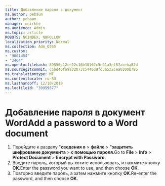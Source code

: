 ```yaml
---
title: Добавление пароля в документ
ms.author: pebaum
author: pebaum
manager: mnirkhe
ms.audience: Admin
ms.topic: article
ROBOTS: NOINDEX, NOFOLLOW
localization_priority: Normal
ms.collection: Adm_O365
ms.custom:
- "9001454"
- "3464"
ms.openlocfilehash: 89556c12ce22c16b30162c5e61a3ef57aceba82d
ms.sourcegitcommit: cbbd46fa9a32873c5446d9fd5a532cea0300b795
ms.translationtype: MT
ms.contentlocale: ru-RU
ms.lasthandoff: 12/10/2019
ms.locfileid: "39959577"
---
```

# <a name="add-a-password-to-a-word-document"></a><span data-ttu-id="519ce-102">Добавление пароля в документ Word</span><span class="sxs-lookup"><span data-stu-id="519ce-102">Add a password to a Word document</span></span>

1. <span data-ttu-id="519ce-103">Перейдите к разделу "**сведения о** >  **файле** > "**защитить шифрование документа** > **с помощью пароля**.</span><span class="sxs-lookup"><span data-stu-id="519ce-103">Go to **File** > **Info** > **Protect Document** > **Encrypt with Password**.</span></span>
2. <span data-ttu-id="519ce-104">Введите пароль, который вы хотите использовать, и нажмите кнопку **ОК**.</span><span class="sxs-lookup"><span data-stu-id="519ce-104">Enter the password you want to use, and then choose **OK**.</span></span>
3. <span data-ttu-id="519ce-105">Повторно введите пароль, а затем нажмите кнопку **ОК**.</span><span class="sxs-lookup"><span data-stu-id="519ce-105">Re-enter the password, and then choose **OK**.</span></span>